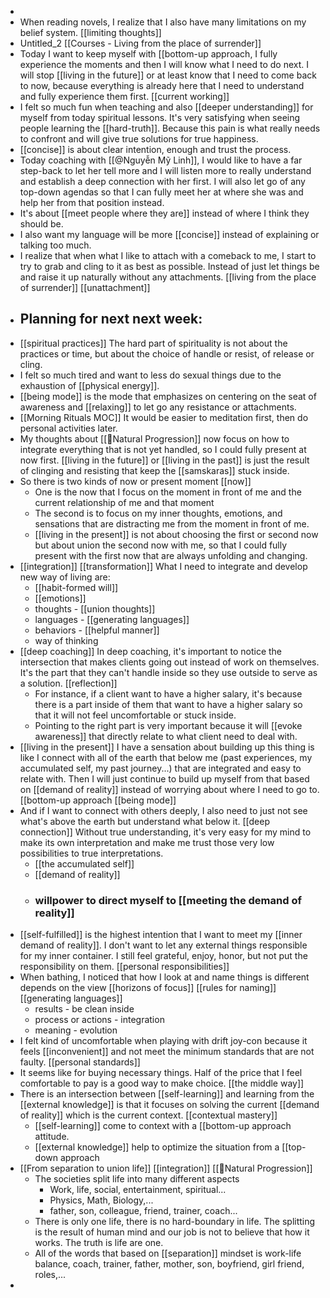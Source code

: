 - 
- When reading novels, I realize that I also have many
limitations on my belief system. [[limiting thoughts]]
- Untitled_2 [[Courses - Living from the place of surrender]]
- Today I want to keep myself with [[bottom-up approach, I
fully experience the moments and then I will know what I need to do next. I
will stop [[living in the future]] or at least know that I need to come back to
now, because everything is already here that I need to understand and fully
experience them first.  [[current working]]
- I felt so much fun when teaching and also [[deeper understanding]] for myself from today spiritual lessons. It's very satisfying
when seeing people learning the [[hard-truth]]. Because this pain is what
really needs to confront and will give true solutions for true happiness.
- [[concise]] is about clear intention, enough and trust the
process.
- Today coaching with [[@Nguyễn Mỹ Linh]], I would like to have
a far step-back to let her tell more and I will listen more to really
understand and establish a deep connection with her first. I will also let go
of any top-down agendas so that I can fully meet her at where she was and help
her from that position instead.
- It's about [[meet people
where they are]] instead of where I think they should be.
- I also want my language
will be more [[concise]] instead of explaining or talking too much.
- I realize that when what I like to attach with a comeback to
me, I start to try to grab and cling to it as best as possible. Instead of just
let things be and raise it up naturally without any attachments. [[living from the place of surrender]] [[unattachment]]
- Planning for next next week:
    - 
- [[spiritual practices]] The hard part of spirituality is not
about the practices or time, but about the choice of handle or resist, of
release or cling.
- I felt so much tired and want to less do sexual things due
to the exhaustion of [[physical energy]].
- [[being mode]] is the mode that emphasizes on centering on
the seat of awareness and [[relaxing]] to let go any resistance or
attachments.
- [[Morning Rituals MOC]] It would be easier to meditation first,
then do personal activities later.
- My thoughts about [[🌱Natural Progression]] now focus
on how to integrate everything that is not yet handled, so I could fully
present at now first. [[living in the future]] or [[living in the past]] is
just the result of clinging and resisting that keep the [[samskaras]] stuck
inside.
- So there is two kinds of now or present moment [[now]]
    - One is the now that I focus on the moment in front of me and the current relationship of me and that moment
    - The second is to focus on my inner thoughts, emotions, and sensations that are distracting me from the moment in front of me.
    - [[living in the present]] is not about choosing the first or second now but about union the second now with me, so that I could fully present with the first now that are always unfolding and changing.
- [[integration]] [[transformation]] What I need to integrate and develop new way of living are:
    - [[habit-formed will]]
    - [[emotions]]
    - thoughts - [[union thoughts]]
    - languages - [[generating languages]]
    - behaviors - [[helpful manner]]
    - way of thinking
- [[deep coaching]] In deep coaching, it's important to notice the intersection that makes clients going out instead of work on themselves. It's the part that they can't handle inside so they use outside to serve as a solution. [[reflection]]
    - For instance, if a client want to have a higher salary, it's because there is a part inside of them that want to have a higher salary so that it will not feel uncomfortable or stuck inside.
    - Pointing to the right part is very important because it will [[evoke awareness]] that directly relate to what client need to deal with.
- [[living in the present]] I have a sensation about building up this thing is like I connect with all of the earth that below me (past experiences, my accumulated self, my past journey...) that are integrated and easy to relate with. Then I will just continue to build up myself from that based on [[demand of reality]] instead of worrying about where I need to go to. [[bottom-up approach [[being mode]] 
- And if I want to connect with others deeply, I also need to just not see what's above the earth but understand what below it. [[deep connection]] Without true understanding, it's very easy for my mind to make its own interpretation and make me trust those very low possibilities to true interpretations.
    - [[the accumulated self]]
    - [[demand of reality]]
    - ### willpower to direct myself to [[meeting the demand of reality]]
- [[self-fulfilled]] is the highest intention that I want to
meet my [[inner demand of reality]]. I don't want to let any external things
responsible for my inner container. I still feel grateful, enjoy, honor, but
not put the responsibility on them. [[personal responsibilities]]
- When bathing, I noticed that how I look at and name things is different depends on the view [[horizons of focus]] [[rules for naming]] [[generating languages]]
    - results - be clean inside
    - process or actions - integration
    - meaning - evolution
- I felt kind of uncomfortable when playing with drift joy-con because it feels [[inconvenient]] and not meet the minimum standards that are not faulty. [[personal standards]]
- It seems like for buying necessary things. Half of the price that I feel comfortable to pay is a good way to make choice. [[the middle way]]
- There is an intersection between [[self-learning]] and learning from the [[external knowledge]] is that it focuses on solving the current [[demand of reality]]  which is the current context. [[contextual mastery]]
    - [[self-learning]] come to context with a [[bottom-up approach attitude.
    - [[external knowledge]] help to optimize the situation from a [[top-down approach
- [[From separation to union life]] [[integration]] [[🌱Natural Progression]]
    - The societies split life into many different aspects
        - Work, life, social, entertainment, spiritual...
        - Physics, Math, Biology,...
        - father, son, colleague, friend, trainer, coach...
    - There is only one life, there is no hard-boundary in life. The splitting is the result of human mind and our job is not to believe that how it works. The truth is life are one.
    - All of the words that based on [[separation]] mindset is work-life balance, coach, trainer, father, mother, son, boyfriend, girl friend, roles,...
- 
